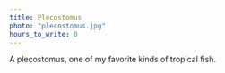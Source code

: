 ```yaml
---
title: Plecostomus
photo: "plecostomus.jpg"
hours_to_write: 0
---
```


A plecostomus, one of my favorite kinds of tropical fish.
